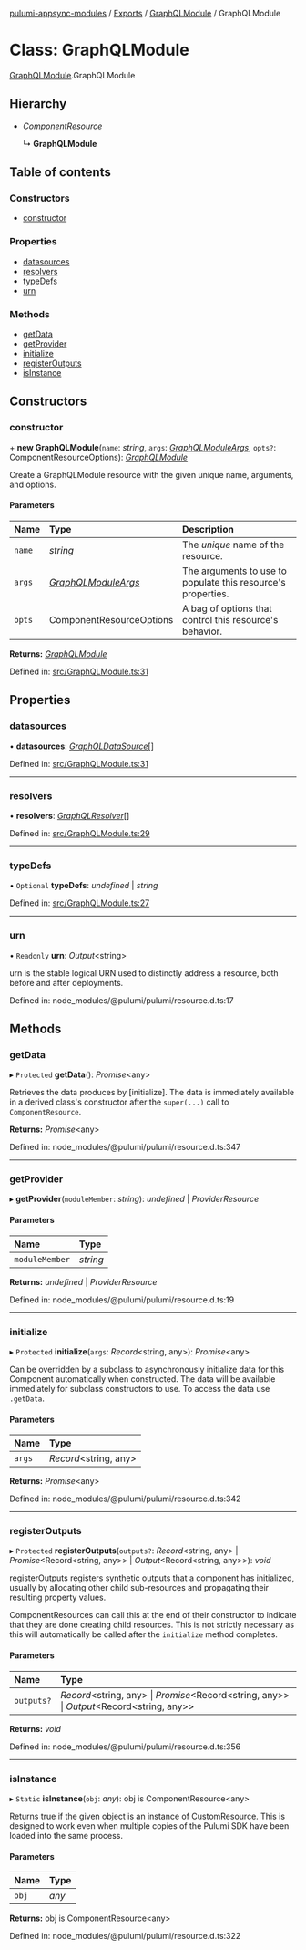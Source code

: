 [pulumi-appsync-modules](../README.md) / [Exports](../modules.md) / [GraphQLModule](../modules/graphqlmodule.md) / GraphQLModule

# Class: GraphQLModule

[GraphQLModule](../modules/graphqlmodule.md).GraphQLModule

## Hierarchy

- *ComponentResource*

  ↳ **GraphQLModule**

## Table of contents

### Constructors

- [constructor](graphqlmodule.graphqlmodule-1.md#constructor)

### Properties

- [datasources](graphqlmodule.graphqlmodule-1.md#datasources)
- [resolvers](graphqlmodule.graphqlmodule-1.md#resolvers)
- [typeDefs](graphqlmodule.graphqlmodule-1.md#typedefs)
- [urn](graphqlmodule.graphqlmodule-1.md#urn)

### Methods

- [getData](graphqlmodule.graphqlmodule-1.md#getdata)
- [getProvider](graphqlmodule.graphqlmodule-1.md#getprovider)
- [initialize](graphqlmodule.graphqlmodule-1.md#initialize)
- [registerOutputs](graphqlmodule.graphqlmodule-1.md#registeroutputs)
- [isInstance](graphqlmodule.graphqlmodule-1.md#isinstance)

## Constructors

### constructor

\+ **new GraphQLModule**(`name`: *string*, `args`: [*GraphQLModuleArgs*](../interfaces/graphqlmodule.graphqlmoduleargs.md), `opts?`: ComponentResourceOptions): [*GraphQLModule*](graphqlmodule.graphqlmodule-1.md)

Create a GraphQLModule resource with the given unique name, arguments, and options.

#### Parameters

| Name | Type | Description |
| :------ | :------ | :------ |
| `name` | *string* | The _unique_ name of the resource. |
| `args` | [*GraphQLModuleArgs*](../interfaces/graphqlmodule.graphqlmoduleargs.md) | The arguments to use to populate this resource's properties. |
| `opts` | ComponentResourceOptions | A bag of options that control this resource's behavior. |

**Returns:** [*GraphQLModule*](graphqlmodule.graphqlmodule-1.md)

Defined in: [src/GraphQLModule.ts:31](https://github.com/bjerkio/pulumi-appsync-modules/blob/2a7a038/src/GraphQLModule.ts#L31)

## Properties

### datasources

• **datasources**: [*GraphQLDataSource*](graphqldatasource.graphqldatasource-1.md)[]

Defined in: [src/GraphQLModule.ts:31](https://github.com/bjerkio/pulumi-appsync-modules/blob/2a7a038/src/GraphQLModule.ts#L31)

___

### resolvers

• **resolvers**: [*GraphQLResolver*](graphqlresolver.graphqlresolver-1.md)[]

Defined in: [src/GraphQLModule.ts:29](https://github.com/bjerkio/pulumi-appsync-modules/blob/2a7a038/src/GraphQLModule.ts#L29)

___

### typeDefs

• `Optional` **typeDefs**: *undefined* \| *string*

Defined in: [src/GraphQLModule.ts:27](https://github.com/bjerkio/pulumi-appsync-modules/blob/2a7a038/src/GraphQLModule.ts#L27)

___

### urn

• `Readonly` **urn**: *Output*<string\>

urn is the stable logical URN used to distinctly address a resource, both before and after
deployments.

Defined in: node_modules/@pulumi/pulumi/resource.d.ts:17

## Methods

### getData

▸ `Protected` **getData**(): *Promise*<any\>

Retrieves the data produces by [initialize].  The data is immediately available in a
derived class's constructor after the `super(...)` call to `ComponentResource`.

**Returns:** *Promise*<any\>

Defined in: node_modules/@pulumi/pulumi/resource.d.ts:347

___

### getProvider

▸ **getProvider**(`moduleMember`: *string*): *undefined* \| *ProviderResource*

#### Parameters

| Name | Type |
| :------ | :------ |
| `moduleMember` | *string* |

**Returns:** *undefined* \| *ProviderResource*

Defined in: node_modules/@pulumi/pulumi/resource.d.ts:19

___

### initialize

▸ `Protected` **initialize**(`args`: *Record*<string, any\>): *Promise*<any\>

Can be overridden by a subclass to asynchronously initialize data for this Component
automatically when constructed.  The data will be available immediately for subclass
constructors to use.  To access the data use `.getData`.

#### Parameters

| Name | Type |
| :------ | :------ |
| `args` | *Record*<string, any\> |

**Returns:** *Promise*<any\>

Defined in: node_modules/@pulumi/pulumi/resource.d.ts:342

___

### registerOutputs

▸ `Protected` **registerOutputs**(`outputs?`: *Record*<string, any\> \| *Promise*<Record<string, any\>\> \| *Output*<Record<string, any\>\>): *void*

registerOutputs registers synthetic outputs that a component has initialized, usually by
allocating other child sub-resources and propagating their resulting property values.

ComponentResources can call this at the end of their constructor to indicate that they are
done creating child resources.  This is not strictly necessary as this will automatically be
called after the `initialize` method completes.

#### Parameters

| Name | Type |
| :------ | :------ |
| `outputs?` | *Record*<string, any\> \| *Promise*<Record<string, any\>\> \| *Output*<Record<string, any\>\> |

**Returns:** *void*

Defined in: node_modules/@pulumi/pulumi/resource.d.ts:356

___

### isInstance

▸ `Static` **isInstance**(`obj`: *any*): obj is ComponentResource<any\>

Returns true if the given object is an instance of CustomResource.  This is designed to work even when
multiple copies of the Pulumi SDK have been loaded into the same process.

#### Parameters

| Name | Type |
| :------ | :------ |
| `obj` | *any* |

**Returns:** obj is ComponentResource<any\>

Defined in: node_modules/@pulumi/pulumi/resource.d.ts:322
